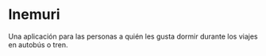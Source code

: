 # Inemuri
Una aplicación para las personas a quién les gusta dormir durante los viajes en autobús o tren.
